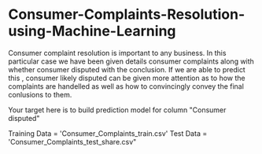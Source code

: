 # Consumer-Complaints-Resolution-using-Machine-Learning

Consumer complaint resolution is important to any business. In this particular case we have been
given details consumer complaints along with whether consumer disputed with the conclusion. If
we are able to predict this , consumer likely disputed can be given more attention as to how the
complaints are handelled as well as how to convincingly convey the final conlusions to them.

Your target here is to build prediction model for column "Consumer disputed"

Training Data = 'Consumer_Complaints_train.csv'
Test Data = 'Consumer_Complaints_test_share.csv"
